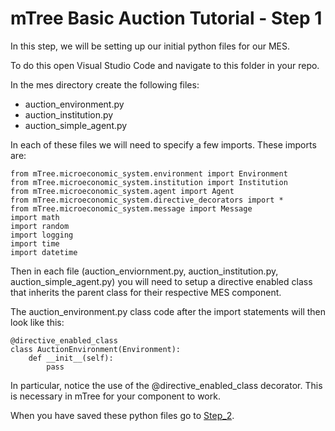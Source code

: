# mTree Basic Auction Tutorial - Step 1

In this step, we will be setting up our initial python files for our MES. 

To do this open Visual Studio Code and navigate to this folder in your repo. 

In the mes directory create the following files:

- auction_environment.py
- auction_institution.py
- auction_simple_agent.py

In each of these files we will need to specify a few imports. These imports are:
```
from mTree.microeconomic_system.environment import Environment
from mTree.microeconomic_system.institution import Institution
from mTree.microeconomic_system.agent import Agent
from mTree.microeconomic_system.directive_decorators import *
from mTree.microeconomic_system.message import Message
import math
import random
import logging
import time
import datetime
```

Then in each file (auction_enviornment.py, auction_institution.py, auction_simple_agent.py) you will need to setup a directive enabled class that inherits the parent class for their respective MES component.

The auction_environment.py class code after the import statements will then look like this:
```
@directive_enabled_class
class AuctionEnvironment(Environment):
    def __init__(self):
        pass
```

In particular, notice the use of the @directive_enabled_class decorator. This is necessary in mTree for your component to work.

When you have saved these python files go to [Step_2](../step_2).
